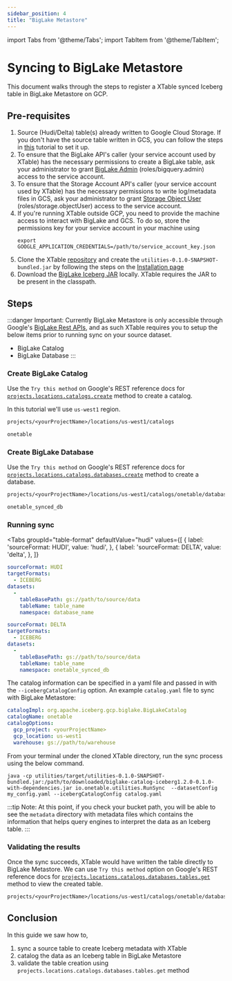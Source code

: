 ```yaml
---
sidebar_position: 4
title: "BigLake Metastore"
---
```


import Tabs from '@theme/Tabs';
import TabItem from '@theme/TabItem';

# Syncing to BigLake Metastore
This document walks through the steps to register a XTable synced Iceberg table in BigLake Metastore on GCP.

## Pre-requisites
1. Source (Hudi/Delta) table(s) already written to Google Cloud Storage.
   If you don't have the source table written in GCS,
   you can follow the steps in [this](/docs/how-to#create-dataset) tutorial to set it up.
2. To ensure that the BigLake API's caller (your service account used by XTable) has the
   necessary permissions to create a BigLake table, ask your administrator to grant [BigLake Admin](https://cloud.google.com/iam/docs/understanding-roles#biglake.admin) (roles/bigquery.admin)
   access to the service account.
3. To ensure that the Storage Account API's caller (your service account used by XTable) has the
   necessary permissions to write log/metadata files in GCS, ask your administrator to grant [Storage Object User](https://cloud.google.com/storage/docs/access-control/iam-roles) (roles/storage.objectUser)
   access to the service account.
4. If you're running XTable outside GCP, you need to provide the machine access to interact with BigLake and GCS.
   To do so, store the permissions key for your service account in your machine using 
   ```shell
   export GOOGLE_APPLICATION_CREDENTIALS=/path/to/service_account_key.json
   ```
5. Clone the XTable [repository](https://github.com/apache/incubator-xtable) and create the
   `utilities-0.1.0-SNAPSHOT-bundled.jar` by following the steps on the [Installation page](/docs/setup)
6. Download the [BigLake Iceberg JAR](gs://spark-lib/biglake/biglake-catalog-iceberg1.2.0-0.1.0-with-dependencies.jar) locally.
   XTable requires the JAR to be present in the classpath.

## Steps
:::danger Important:
Currently BigLake Metastore is only accessible through Google's 
[BigLake Rest APIs](https://cloud.google.com/bigquery/docs/reference/biglake/rest), and as such
XTable requires you to setup the below items prior to running sync on your source dataset.
   * BigLake Catalog
   * BigLake Database
:::

### Create BigLake Catalog
Use the `Try this method` on Google's REST reference docs for
[`projects.locations.catalogs.create`](https://cloud.google.com/bigquery/docs/reference/biglake/rest/v1/projects.locations.catalogs/create)
method to create a catalog.

In this tutorial we'll use `us-west1` region.
```rest md title="parent"
projects/<yourProjectName>/locations/us-west1/catalogs
```
```rest md title="catalogId"
onetable
```

### Create BigLake Database
Use the `Try this method` on Google's REST reference docs for
[`projects.locations.catalogs.databases.create`](https://cloud.google.com/bigquery/docs/reference/biglake/rest/v1/projects.locations.catalogs/create)
method to create a database.
```rest md title="parent"
projects/<yourProjectName>/locations/us-west1/catalogs/onetable/databases
```
```rest md title="databaseId"
onetable_synced_db
```

### Running sync

<Tabs
groupId="table-format"
defaultValue="hudi"
values={[
{ label: 'sourceFormat: HUDI', value: 'hudi', },
{ label: 'sourceFormat: DELTA', value: 'delta', },
]}
>
<TabItem value="hudi">

```yaml md title="yaml"
sourceFormat: HUDI
targetFormats:
  - ICEBERG
datasets:
  -
    tableBasePath: gs://path/to/source/data
    tableName: table_name
    namespace: database_name
```
</TabItem>

<TabItem value="delta">

```yaml md title="yaml"
sourceFormat: DELTA
targetFormats:
  - ICEBERG
datasets:
  -
    tableBasePath: gs://path/to/source/data
    tableName: table_name
    namespace: onetable_synced_db
```

</TabItem>
</Tabs>

The catalog information can be specified in a yaml file and passed in with the `--icebergCatalogConfig` option. 
An example `catalog.yaml` file to sync with BigLake Metastore:

```yaml md title="yaml"
catalogImpl: org.apache.iceberg.gcp.biglake.BigLakeCatalog
catalogName: onetable
catalogOptions:
  gcp_project: <yourProjectName>
  gcp_location: us-west1
  warehouse: gs://path/to/warehouse
```

From your terminal under the cloned XTable directory, run the sync process using the below command.

```shell md title="shell"
java -cp utilities/target/utilities-0.1.0-SNAPSHOT-bundled.jar:/path/to/downloaded/biglake-catalog-iceberg1.2.0-0.1.0-with-dependencies.jar io.onetable.utilities.RunSync  --datasetConfig my_config.yaml --icebergCatalogConfig catalog.yaml
```

:::tip Note:
At this point, if you check your bucket path, you will be able to see the `metadata` directory
with metadata files which contains the information that helps query engines
to interpret the data as an Iceberg table.
:::

### Validating the results
Once the sync succeeds, XTable would have written the table directly to BigLake Metastore.
We can use `Try this method` option on Google's REST reference docs for
[`projects.locations.catalogs.databases.tables.get`](https://cloud.google.com/bigquery/docs/reference/biglake/rest/v1/projects.locations.catalogs.databases.tables/get)
method to view the created table.
```rest md title="name"
projects/<yourProjectName>/locations/us-west1/catalogs/onetable/databases/onetable_synced_db/tables/table_name
```

## Conclusion
In this guide we saw how to,
1. sync a source table to create Iceberg metadata with XTable
2. catalog the data as an Iceberg table in BigLake Metastore
3. validate the table creation using `projects.locations.catalogs.databases.tables.get` method
